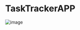 # TaskTrackerAPP

![image](https://user-images.githubusercontent.com/20098669/177222710-c2856cd8-a22b-4e4f-b880-bfeac4e8b353.png)
